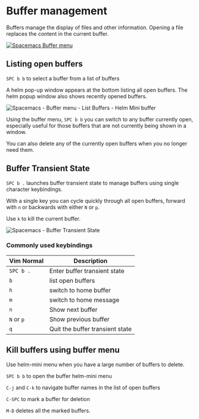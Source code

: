 # Buffer management

Buffers manage the display of files and other information. Opening a file replaces the content in the current buffer.

[![Spacemacs Buffer menu](/images/spacemacs-buffer-menu.png)](/images/spacemacs-buffer-menu.png)

## Listing open buffers

`SPC b b` to select a buffer from a list of buffers

A helm pop-up window appears at the bottom listing all open buffers.  The helm popup window also shows recently opened buffers.

![Spacemacs - Buffer menu - List Buffers - Helm Mini buffer](/images/spacemacs-buffer-menu-list-buffers-helm-mini.png)

Using the buffer menu, `SPC b b` you can switch to any buffer currently open, especially useful for those buffers that are not currently being shown in a window.

You can also delete any of the currently open buffers when you no longer need them.


## Buffer Transient State

`SPC b .` launches buffer transient state to manage buffers using single character keybindings.

With a single key you can cycle quickly through all open buffers, forward with `n` or backwards with either `N` or `p`.

Use `k` to kill the current buffer.

![Spacemacs - Buffer Transient State](/images/spacemacs-buffers-transient-state-menu.png)


### Commonly used keybindings

| Vim Normal | Description                     |
|------------|---------------------------------|
| `SPC b .`  | Enter buffer transient state    |
| `b`        | list open buffers               |
| `h`        | switch to home buffer           |
| `m`        | switch to home message          |
| `n`        | Show next buffer                |
| `N` or `p` | Show previous buffer            |
| `q`        | Quit the buffer transient state |


## Kill buffers using buffer menu
Use helm-mini menu when you have a large number of buffers to delete.

`SPC b b` to open the buffer helm-mini menu

`C-j` and `C-k` to navigate buffer names in the list of open buffers

`C-SPC` to mark a buffer for deletion

`M-D` deletes all the marked buffers.
